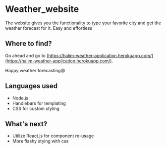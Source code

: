 # Weather_website
The website gives you the functionality to type your favorite city and get the weather forecast for it. Easy and effortless

## Where to find?
Go ahead and go to [https://halim-weather-application.herokuapp.com/](https://halim-weather-application.herokuapp.com/).

Happy weather forecasting😄

## Languages used
+ Node.js
+ Handlebars for templating
+ CSS for custom styling

## What's next?
+ Utilize React.js for component re-usage
+ More flashy stying with css

